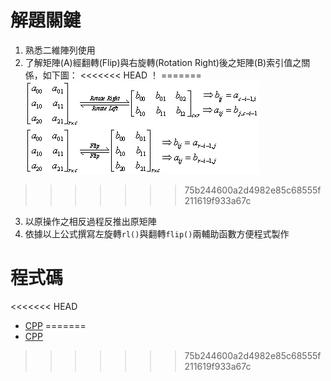 # 解題關鍵

1. 熟悉二維陣列使用
2. 了解矩陣(A)經翻轉(Flip)與右旋轉(Rotation Right)後之矩陣(B)索引值之關係，如下圖：
<<<<<<< HEAD
！[](./matixTramsform.gif)
=======
![](https://github.com/twyu/APCS/blob/master/2016-03-05_%E5%AF%A6%E4%BD%9C%E9%A1%8C/%E7%AC%AC%E4%BA%8C%E9%A1%8C%20%E7%9F%A9%E9%99%A3%E8%BD%89%E6%8F%9B/matixTramsform.gif)
>>>>>>> 75b244600a2d4982e85c68555f211619f933a67c
3. 以原操作之相反過程反推出原矩陣
4. 依據以上公式撰寫左旋轉`rl()`與翻轉`flip()`兩輔助函數方便程式製作

# 程式碼
<<<<<<< HEAD
* [CPP]()
=======
* [CPP](https://github.com/twyu/APCS/blob/master/2016-03-05_%E5%AF%A6%E4%BD%9C%E9%A1%8C/%E7%AC%AC%E4%BA%8C%E9%A1%8C%20%E7%9F%A9%E9%99%A3%E8%BD%89%E6%8F%9B/matixTramsform/matixTramsform.cpp)
>>>>>>> 75b244600a2d4982e85c68555f211619f933a67c
